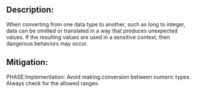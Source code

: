 ## Description:

When converting from one data type to another, such as long to integer, data can be omitted or translated in a way that produces unexpected values. If the resulting values are used in a sensitive context, then dangerous behaviors may occur.



## Mitigation:


PHASE:Implementation:
Avoid making conversion between numeric types. Always check for the allowed ranges.

